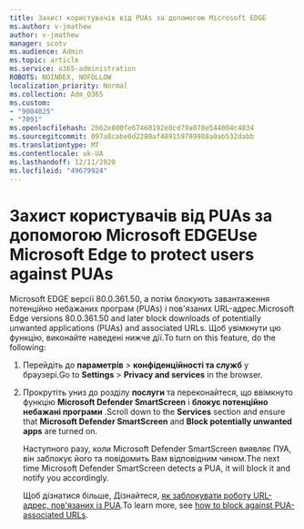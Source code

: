 ```yaml
---
title: Захист користувачів від PUAs за допомогою Microsoft EDGE
ms.author: v-jmathew
author: v-jmathew
manager: scotv
ms.audience: Admin
ms.topic: article
ms.service: o365-administration
ROBOTS: NOINDEX, NOFOLLOW
localization_priority: Normal
ms.collection: Adm_O365
ms.custom:
- "9004025"
- "7091"
ms.openlocfilehash: 2b62e800fe67460192e0cd79a078e544004c4834
ms.sourcegitcommit: 097a8cabe0d2280af489159789988a0ab532dabb
ms.translationtype: MT
ms.contentlocale: uk-UA
ms.lasthandoff: 12/11/2020
ms.locfileid: "49679924"
---
```

# <a name="use-microsoft-edge-to-protect-users-against-puas"></a><span data-ttu-id="4f00d-102">Захист користувачів від PUAs за допомогою Microsoft EDGE</span><span class="sxs-lookup"><span data-stu-id="4f00d-102">Use Microsoft Edge to protect users against PUAs</span></span>

<span data-ttu-id="4f00d-103">Microsoft EDGE версії 80.0.361.50, а потім блокують завантаження потенційно небажаних програм (PUAs) і пов'язаних URL-адрес.</span><span class="sxs-lookup"><span data-stu-id="4f00d-103">Microsoft Edge versions 80.0.361.50 and later block downloads of potentially unwanted applications (PUAs) and associated URLs.</span></span> <span data-ttu-id="4f00d-104">Щоб увімкнути цю функцію, виконайте наведені нижче дії.</span><span class="sxs-lookup"><span data-stu-id="4f00d-104">To turn on this feature, do the following:</span></span>

1. <span data-ttu-id="4f00d-105">Перейдіть до **параметрів**  >  **конфіденційності та служб** у браузері.</span><span class="sxs-lookup"><span data-stu-id="4f00d-105">Go to **Settings** > **Privacy and services** in the browser.</span></span>

2. <span data-ttu-id="4f00d-106">Прокрутіть униз до розділу **послуги** та переконайтеся, що ввімкнуто функцію **Microsoft Defender SmartScreen** і **блокує потенційно небажані програми** .</span><span class="sxs-lookup"><span data-stu-id="4f00d-106">Scroll down to the **Services** section and ensure that **Microsoft Defender SmartScreen** and **Block potentially unwanted apps** are turned on.</span></span>

    <span data-ttu-id="4f00d-107">Наступного разу, коли Microsoft Defender SmartScreen виявляє ПУА, він заблокує його та повідомить Вам відповідним чином.</span><span class="sxs-lookup"><span data-stu-id="4f00d-107">The next time Microsoft Defender SmartScreen detects a PUA, it will block it and notify you accordingly.</span></span>

    <span data-ttu-id="4f00d-108">Щоб дізнатися більше, Дізнайтеся, [як заблокувати роботу URL-адрес, пов'язаних із PUA](https://go.microsoft.com/fwlink/?linkid=2133024).</span><span class="sxs-lookup"><span data-stu-id="4f00d-108">To learn more, see [how to block against PUA-associated URLs](https://go.microsoft.com/fwlink/?linkid=2133024).</span></span>
